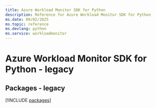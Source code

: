 ```yaml
---
title: Azure Workload Monitor SDK for Python
description: Reference for Azure Workload Monitor SDK for Python
ms.date: 09/02/2025
ms.topic: reference
ms.devlang: python
ms.service: workloadmonitor
---
```

# Azure Workload Monitor SDK for Python - legacy
## Packages - legacy
[!INCLUDE [packages](workload-monitor-index.md)]